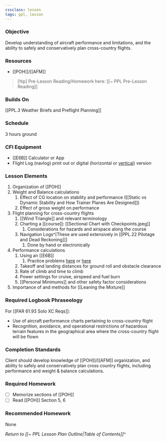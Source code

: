 ```yaml
---
cssclass: lesson
tags: ppl, lesson
---
```

### Objective
Develop understanding of aircraft performance and limitations, and the ability to safely and conservatively plan cross-country flights.

### Resources
- [[POH]]/[[AFM]]

> [!tip] Pre-Lesson Reading/Homework here: [[~ PPL Pre-Lesson Reading]]

### Builds On
[[PPL.3 Weather Briefs and Preflight Planning]]

### Schedule
3 hours ground

### CFI Equipment
- [[E6B]] Calculator or App
- Flight Log (navlog) print out or digital (horizontal or [vertical](https://www.reddit.com/r/flying/comments/za5mbd/comment/iykckje/?utm_source=share&utm_medium=web2x&context=3)) version

### Lesson Elements
1. Organization of [[POH]]
2. Weight and Balance calculations
	1. Effect of CG location on stability and performance ([[Static vs Dynamic Stability and How Trainer Planes Are Designed]])
	2. Effect of gross weight on performance
3. Flight planning for cross-country flights
	1. [[Wind Triangle]] and relevant terminology
	3. Charting a [[course]]: [[Sectional Chart with Checkpoints.jpeg]]
		1. Considerations for hazards and airspace along the course
	4. Navigation Logs^[These are used extensively in [[PPL.22 Pilotage and Dead Reckoning]]]
		1. Done by hand or electronically
4. Performance calculations
	1. Using an [[E6B]]
		1. Practice problems [here](https://e6b.org) or [here](https://flightapprentice.com/resources/exercises/e6b_workbook.pdf)
	2. Takeoff and landing distances for ground roll and obstacle clearance
	3. Rate of climb and time to climb
	4. Power settings for cruise, airspeed and fuel burn
	5. [[Personal Minimums]] and other safety factor considerations 
5. Importance of and methods for [[Leaning the Mixture]]

### Required Logbook Phraseology
For [[FAR 61.93 Solo XC Reqs]]:
- Use of aircraft performance charts pertaining to cross-country flight
- Recognition, avoidance, and operational restrictions of hazardous terrain features in the geographical area where the cross-country flight will be flown

### Completion Standards
Client should develop knowledge of [[POH]]/[[AFM]] organization, and ability to safely and conservatively plan cross country flights, including performance and weight & balance calculations.

### Required Homework
- [ ] Memorize sections of [[POH]]
- [ ] Read [[POH]] Section 5, 6

### Recommended Homework
None

*Return to [[~ PPL Lesson Plan Outline|Table of Contents]]^*